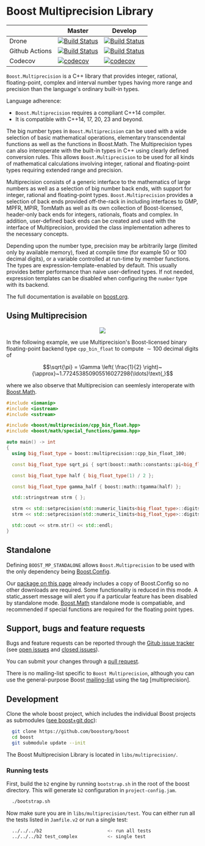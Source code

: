 Boost Multiprecision Library
============================

|                  |  Master  |   Develop   |
|------------------|----------|-------------|
| Drone            | [![Build Status](https://drone.cpp.al/api/badges/boostorg/multiprecision/status.svg?ref=refs/heads/master)](https://drone.cpp.al/boostorg/multiprecision)          | [![Build Status](https://drone.cpp.al/api/badges/boostorg/multiprecision/status.svg)](https://drone.cpp.al/boostorg/multiprecision) |
| Github Actions   | [![Build Status](https://github.com/boostorg/multiprecision/workflows/multiprecision/badge.svg?branch=master)](https://github.com/boostorg/multiprecision/actions) | [![Build Status](https://github.com/boostorg/multiprecision/workflows/multiprecision/badge.svg?branch=develop)](https://github.com/boostorg/multiprecision/actions) |
| Codecov          | [![codecov](https://codecov.io/gh/boostorg/multiprecision/branch/master/graph/badge.svg)](https://codecov.io/gh/boostorg/multiprecision/branch/master)             | [![codecov](https://codecov.io/gh/boostorg/multiprecision/branch/develop/graph/badge.svg)](https://codecov.io/gh/boostorg/multiprecision/branch/develop) |


`Boost.Multiprecision` is a C++ library that provides integer, rational, floating-point, complex and interval number types
having more range and precision than the language's ordinary built-in types.

Language adherence:
  - `Boost.Multiprecision` requires a compliant C++14 compiler.
  - It is compatible with C++14, 17, 20, 23 and beyond.

The big number types in `Boost.Multiprecision` can be used with a wide selection of basic
mathematical operations, elementary transcendental functions as well as the functions in Boost.Math. The Multiprecision types can
also interoperate with the built-in types in C++ using clearly defined conversion rules. This allows `Boost.Multiprecision` to be
used for all kinds of mathematical calculations involving integer, rational and floating-point types requiring extended range and precision.

Multiprecision consists of a generic interface to the mathematics of large numbers as well as a selection of big number back ends, with
support for integer, rational and floating-point types. `Boost.Multiprecision` provides a selection of back ends provided off-the-rack in
including interfaces to GMP, MPFR, MPIR, TomMath as well as its own collection of Boost-licensed, header-only back ends for integers,
rationals, floats and complex. In addition, user-defined back ends can be created and used with the interface of Multiprecision,
provided the class implementation adheres to the necessary concepts.

Depending upon the number type, precision may be arbitrarily large (limited only by available memory), fixed at compile time
(for example $50$ or $100$ decimal digits), or a variable controlled at run-time by member functions.
The types are expression-template-enabled by default. This usually provides better performance than naive user-defined types.
If not needed, expression templates can be disabled when configuring the `number` type with its backend.

The full documentation is available on [boost.org](http://www.boost.org/doc/libs/release/libs/multiprecision/index.html).

## Using Multiprecision ##

<p align="center">
  <a href="https://godbolt.org/z/hj75jEqcz" alt="godbolt">
    <img src="https://img.shields.io/badge/try%20it%20on-godbolt-green" /></a>
</p>

In the following example, we use Multiprecision's Boost-licensed binary
floating-point backend type `cpp_bin_float` to compute ${\sim}100$ decimal digits of

$$\sqrt{\pi} = \Gamma \left( \frac{1}{2} \right)~{\approx}~1.772453850905516027298{\ldots}\text{,}$$

where we also observe that Multiprecision can seemlesly interoperate with
[Boost.Math](https://github.com/boostorg/math).

```cpp
#include <iomanip>
#include <iostream>
#include <sstream>

#include <boost/multiprecision/cpp_bin_float.hpp>
#include <boost/math/special_functions/gamma.hpp>

auto main() -> int
{
  using big_float_type = boost::multiprecision::cpp_bin_float_100;

  const big_float_type sqrt_pi { sqrt(boost::math::constants::pi<big_float_type>()) };

  const big_float_type half { big_float_type(1) / 2 };

  const big_float_type gamma_half { boost::math::tgamma(half) }; 

  std::stringstream strm { };

  strm << std::setprecision(std::numeric_limits<big_float_type>::digits10) << "sqrt_pi   : " << sqrt_pi << '\n';
  strm << std::setprecision(std::numeric_limits<big_float_type>::digits10) << "gamma_half: " << gamma_half;

  std::cout << strm.str() << std::endl;
}
```

## Standalone ##

Defining `BOOST_MP_STANDALONE` allows `Boost.Multiprecision`
to be used with the only dependency being [Boost.Config](https://github.com/boostorg/config).

Our [package on this page](https://github.com/boostorg/multiprecision/releases)
already includes a copy of Boost.Config so no other downloads are required.
Some functionality is reduced in this mode.
A static_assert message will alert you if a particular feature has been disabled by standalone mode.
[Boost.Math](https://github.com/boostorg/math) standalone mode is compatiable,
and recommended if special functions are required for the floating point types.

## Support, bugs and feature requests ##

Bugs and feature requests can be reported through the [Gitub issue tracker](https://github.com/boostorg/multiprecision/issues)
(see [open issues](https://github.com/boostorg/multiprecision/issues) and
[closed issues](https://github.com/boostorg/multiprecision/issues?utf8=%E2%9C%93&q=is%3Aissue+is%3Aclosed)).

You can submit your changes through a [pull request](https://github.com/boostorg/multiprecision/pulls).

There is no mailing-list specific to `Boost Multiprecision`,
although you can use the general-purpose Boost [mailing-list](http://lists.boost.org/mailman/listinfo.cgi/boost-users)
using the tag [multiprecision].


## Development ##

Clone the whole boost project, which includes the individual Boost projects as submodules
([see boost+git doc](https://github.com/boostorg/boost/wiki/Getting-Started)):

```sh
  git clone https://github.com/boostorg/boost
  cd boost
  git submodule update --init
```

The Boost Multiprecision Library is located in `libs/multiprecision/`.

### Running tests ###
First, build the `b2` engine by running `bootstrap.sh` in the root of the boost directory. This will generate `b2` configuration in `project-config.jam`.

```sh
  ./bootstrap.sh
```

Now make sure you are in `libs/multiprecision/test`. You can either run all the tests listed in `Jamfile.v2` or run a single test:

```sh
  ../../../b2                        <- run all tests
  ../../../b2 test_complex           <- single test
```
